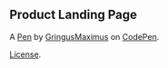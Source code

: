 Product Landing Page
--------------------


A [Pen](https://codepen.io/gringusmaximus/pen/BaNzZqG) by [GringusMaximus](https://codepen.io/gringusmaximus) on [CodePen](https://codepen.io).

[License](https://codepen.io/gringusmaximus/pen/BaNzZqG/license).